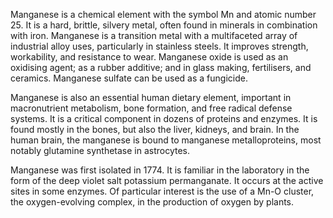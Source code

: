 ﻿Manganese is a chemical element with the symbol Mn and atomic number 25. It is a hard, brittle, silvery metal, often found in minerals in combination with iron. Manganese is a transition metal with a multifaceted array of industrial alloy uses, particularly in stainless steels. It improves strength, workability, and resistance to wear. Manganese oxide is used as an oxidising agent; as a rubber additive; and in glass making, fertilisers, and ceramics. Manganese sulfate can be used as a fungicide.

Manganese is also an essential human dietary element, important in macronutrient metabolism, bone formation, and free radical defense systems. It is a critical component in dozens of proteins and enzymes. It is found mostly in the bones, but also the liver, kidneys, and brain. In the human brain, the manganese is bound to manganese metalloproteins, most notably glutamine synthetase in astrocytes.

Manganese was first isolated in 1774. It is familiar in the laboratory in the form of the deep violet salt potassium permanganate. It occurs at the active sites in some enzymes. Of particular interest is the use of a Mn-O cluster, the oxygen-evolving complex, in the production of oxygen by plants.
